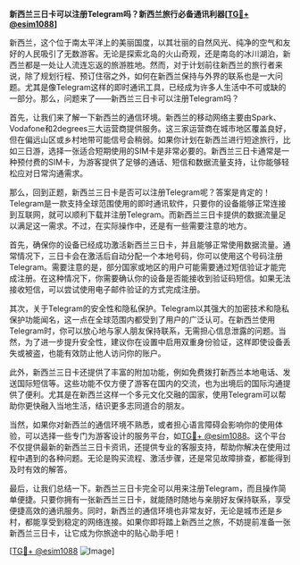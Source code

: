 **新西兰三日卡可以注册Telegram吗？新西兰旅行必备通讯利器[[TG💪+ @esim1088](https://t.me/s/esim1088)]**

新西兰，这个位于南太平洋上的美丽国度，以其壮丽的自然风光、纯净的空气和友好的人民吸引了无数游客。无论是探索北岛的火山奇观，还是南岛的冰川湖泊，新西兰都是一处让人流连忘返的旅游胜地。然而，对于计划前往新西兰的旅行者来说，除了规划行程、预订住宿之外，如何在新西兰保持与外界的联系也是一大问题。尤其是像Telegram这样的即时通讯工具，已经成为许多人生活中不可或缺的一部分。那么，问题来了——新西兰三日卡可以注册Telegram吗？

首先，让我们来了解一下新西兰的通信环境。新西兰的移动网络主要由Spark、Vodafone和2degrees三大运营商提供服务。这三家运营商在城市地区覆盖良好，但在偏远山区或乡村地带可能信号会稍弱。如果你计划在新西兰进行短途旅行，比如三日游，选择一张适合短期使用的SIM卡是非常必要的。新西兰三日卡通常是一种预付费的SIM卡，为游客提供了足够的通话、短信和数据流量支持，让你能够轻松应对日常沟通需求。

那么，回到正题，新西兰三日卡是否可以注册Telegram呢？答案是肯定的！Telegram是一款支持全球范围使用的即时通讯软件，只要你的设备能够正常连接到互联网，就可以顺利下载并注册Telegram。而新西兰三日卡提供的数据流量足以满足这一需求。不过，在实际操作中，还是有一些需要注意的地方。

首先，确保你的设备已经成功激活新西兰三日卡，并且能够正常使用数据流量。通常情况下，三日卡会在激活后自动分配一个本地号码，你可以使用这个号码注册Telegram。需要注意的是，部分国家或地区的用户可能需要通过短信验证才能完成注册。在这种情况下，你需要确认你的设备是否能接收到验证码短信。如果无法接收短信，可以尝试使用电子邮件验证的方式完成注册。

其次，关于Telegram的安全性和隐私保护。Telegram以其强大的加密技术和隐私保护功能闻名，这一点在全球范围内都受到了用户的广泛认可。在新西兰使用Telegram时，你可以放心地与家人朋友保持联系，无需担心信息泄露的问题。当然，为了进一步提升安全性，建议你在设置中启用双重身份验证，这样即使设备丢失或被盗，也能有效防止他人访问你的账户。

此外，新西兰三日卡还提供了丰富的附加功能，例如免费拨打新西兰本地电话、发送国际短信等。这些功能不仅方便了游客在国内的交流，也为出境后的国际沟通提供了便利。尤其是在新西兰这样一个多元文化交融的国家，使用Telegram可以帮助你更快融入当地生活，结识更多志同道合的朋友。

当然，如果你对新西兰的通信环境不熟悉，或者担心语言障碍会影响你的使用体验，可以选择一些专门为游客设计的服务平台，如[TG💪+ @esim1088](https://t.me/s/esim1088)。这个平台不仅提供最新的新西兰三日卡资讯，还提供专业的客服支持，帮助你解决在使用过程中遇到的各种问题。无论是购买流程、激活步骤，还是常见故障排查，都能得到及时有效的解答。

最后，让我们总结一下。新西兰三日卡完全可以用来注册Telegram，而且操作简单便捷。只要你拥有一张新西兰三日卡，就能随时随地与亲朋好友保持联系，享受便捷高效的通讯服务。同时，新西兰的通信环境也非常友好，无论是城市还是乡村，都能享受到稳定的网络连接。如果你即将踏上新西兰之旅，不妨提前准备一张新西兰三日卡，让它成为你旅途中的贴心助手吧！

[[TG💪+ @esim1088](https://t.me/s/esim1088) ![Image](https://i.postimg.cc/4NQfJmqS/Snipaste-2025-05-13-00-14-12.png)]